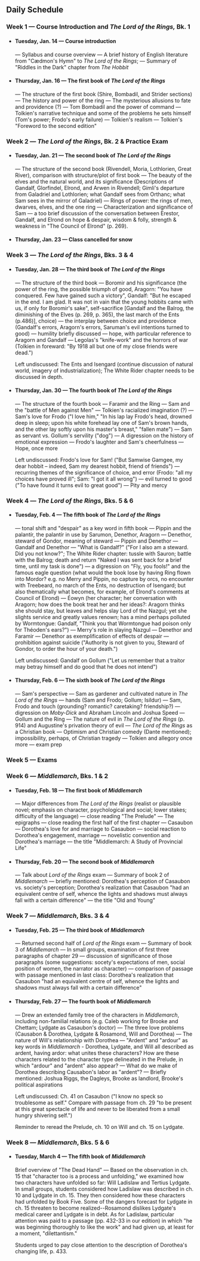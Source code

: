 ## Daily Schedule 

### Week 1 &mdash; Course Introduction and *The Lord of the Rings,* Bk. 1
* #### Tuesday, Jan. 14 &mdash; Course introduction
  &mdash; Syllabus and course overview &mdash; A brief history of English literature from "Cædmon's Hymn" to *The Lord of the Rings*; &mdash; Summary of "Riddles in the Dark" chapter from *The Hobbit*
* #### Thursday, Jan. 16 &mdash; The first book of *The Lord of the Rings*
  &mdash; The structure of the first book (Shire, Bombadil, and Strider sections) &mdash; The history and power of the ring    &mdash; The mysterious allusions to fate and providence (?) &mdash; Tom Bombadil and the power of command &mdash;       Tolkien's narrative technique and some of the problems he sets himself (Tom's power; Frodo's early failure) &mdash; Tolkien's realism &mdash; Tolkien's "Foreword to the second edition"  

### Week 2 &mdash; *The Lord of the Rings*, Bk. 2 & Practice Exam
* #### Tuesday, Jan. 21 &mdash; The second book of *The Lord of the Rings*
  &mdash; The structure of the second book (Rivendell, Moria, Lothlorien, Great River), comparison with structure/plot of first book &mdash; The beauty of the elves and the natural world, and its significance (Descriptions of Gandalf, Glorfindel, Elrond, and Arwen in Rivendell; Gimli's departure from Galadriel and Lothlorien; what Gandalf sees from Orthanc; what Sam sees in the mirror of Galadriel) &mdash; Rings of power: the rings of men, dwarves, elves, and the one ring &mdash; Characterization and significance of Sam &mdash; a too brief discussion of the conversation between Erestor, Gandalf, and Elrond on hope & despair, wisdom & folly, strength & weakness in "The Council of Elrond" (p. 269).
    
* #### Thursday, Jan. 23 &mdash; Class cancelled for snow

### Week 3 &mdash; *The Lord of the Rings*, Bks. 3 & 4
* #### Tuesday, Jan. 28 &mdash; The third book of *The Lord of the Rings*
  &mdash; The structure of the third book &mdash; Boromir and his significance (the power of the ring, the possible triumph of good, Aragorn: "You have conquered. Few have gained such a victory", Gandalf: "But he escaped in the end. I am glad. It was not in vain that the young hobbits came with us, if only for Boromir's sake", self-sacrifice [Gandalf and the Balrog, the diminishing of the Elves (p. 269, p. 365), the last march of the Ents (p.486)], choice) &mdash; the interplay between choice and providence (Gandalf's errors, Aragorn's errors, Saruman's evil intentions turned to good) &mdash; humility briefly discussed &mdash; hope, with particular reference to Aragorn and Gandalf &mdash; Legolas's "knife-work" and the horrors of war (Tolkien in foreward: "By 1918 all but one of my close friends were dead.")

  Left undiscussed: The Ents and Isengard (continue discussion of natural world, imagery of industrialization); The White Rider chapter needs to be discussed in depth.
  
* #### Thursday, Jan. 30 &mdash; The fourth book of *The Lord of the Rings*
  &mdash; The structure of the fourth book &mdash; Faramir and the Ring &mdash; Sam and the "battle of Men against Men" &mdash; Tolkien's racialized imagination (?) &mdash; Sam's love for Frodo ("I love him," "In his lap lay Frodo's head, drowned deep in sleep; upon his white forehead lay one of Sam's brown hands, and the other lay softly upon his master's breast," "fallen mate") &mdash; Sam as servant vs. Gollum's servility ("dog") &mdash; A digression on the history of emotional expression &mdash; Frodo's laughter and Sam's cheerfulness &mdash; Hope, once more

  Left undiscussed: Frodo's love for Sam! ("But Samwise Gamgee, my dear hobbit – indeed, Sam my dearest hobbit, friend of friends") &mdash; recurring themes of the significance of choice, and error (Frodo: "all my choices have proved ill"; Sam: "I got it all wrong") &mdash; evil turned to good ("To have found it turns evil to great good") &mdash; Pity and mercy 

### Week 4 &mdash; *The Lord of the Rings*, Bks. 5 & 6 

* #### Tuesday, Feb. 4 &mdash; The fifth book of *The Lord of the Rings*
  &mdash; tonal shift and "despair" as a key word in fifth book &mdash; Pippin and the palantír, the palantír in use by Sarumon, Denethor, Aragorn &mdash; Denethor, steward of Gondor, meaning of steward &mdash; Pippin and Denethor &mdash; Gandalf and Denethor &mdash; "What is Gandalf?" ("For I also am a steward. Did you not know?"; The White Rider chapter: tussle with Sauron; battle with the Balrog; death and return "Naked I was sent back for a brief time, until my task is done") &mdash; a digression on "Fly, you fools!" and the famous eagle question (what would the book lose by having Ring flown into Mordor? e.g. no Merry and Pippin, no capture by orcs, no encounter with Treebeard, no march of the Ents, no destruction of Isengard; but also thematically what becomes, for example, of Elrond's comments at Council of Elrond) &mdash; Éowyn (her character; her conversation with Aragorn; how does the book treat her and her ideas?: Aragorn thinks she should stay, but leaves and helps slay Lord of the Nazgul; yet she slights service and greatly values renown; has a mind perhaps polluted by Wormtongue: Gandalf, "Think you that Wormtongue had poison only for Théoden's ears?") &mdash; Merry's role in slaying Nazgul &mdash; Denethor and Faramir &mdash; Denethor as exemplification of effects of despair &mdash; prohibition against suicide ("Authority is not given to you, Steward of Gondor, to order the hour of your death.")

  Left undiscussed: Gandalf on Gollum ("Let us remember that a traitor may betray himself and do good that he does not intend")

* #### Thursday, Feb. 6 &mdash; The sixth book of *The Lord of the Rings*
  &mdash; Sam's perspective &mdash; Sam as gardener and cultivated nature in *The Lord of the Rings* &mdash; hands (Sam and Frodo; Gollum; Isildur) &mdash; Sam, Frodo and touch (grounding? romantic? caretaking? friendship?) &mdash; digression on *Moby-Dick* and Abraham Lincoln and Joshua Speed &mdash; Gollum and the Ring &mdash; The nature of evil in *The Lord of the Rings* (p. 914) and Augustine's privation theory of evil &mdash; *The Lord of the Rings* as a Christian book &mdash; Optimism and Christian comedy (Dante mentioned); impossibility, perhaps, of Christian tragedy &mdash; Tolkien and allegory once more &mdash; exam prep
 
### Week 5 &mdash; Exams

### Week 6 &mdash; *Middlemarch*, Bks. 1 & 2
* #### Tuesday, Feb. 18 &mdash; The first book of *Middlemarch*
  &mdash; Major differences from *The Lord of the Rings* (realist or plausible novel; emphasis on character, psychological and social; lower stakes; difficulty of the language) &mdash; close reading "The Prelude" &mdash; The epigraphs &mdash; close reading the first half of the first chapter &mdash; Casaubon &mdash; Dorothea's love for and marriage to Casaubon &mdash; social reaction to Dorothea's engagement, marriage &mdash; novelistic convention and Dorothea's marriage &mdash; the title "Middlemarch: A Study of Provincial Life" 
* #### Thursday, Feb. 20 &mdash; The second book of *Middlemarch*
  &mdash; Talk about *Lord of the Rings* exam &mdash; Summary of book 2 of *Middlemarch* &mdash; briefly mentioned: Dorothea's perception of Casaubon vs. society's perception; Dorothea's realization that Casaubon "had an equivalent centre of self, whence the lights and shadows must always fall with a certain difference" &mdash; the title "Old and Young" 

 ### Week 7 &mdash; *Middlemarch*, Bks. 3 & 4
 * #### Tuesday, Feb. 25 &mdash; The third book of *Middlemarch*
   &mdash; Returned second half of *Lord of the Rings* exam &mdash; Summary of book 3 of *Middlemarch* &mdash; In small groups, examination of first three paragraphs of chapter 29 &mdash; discussion of significance of those paragraphs (some suggestions: socety's expectations of men, social position of women, the narrator as character) &mdash; comparison of passage with passage mentioned in last class: Dorothea's realization that Casaubon "had an equivalent centre of self, whence the lights and shadows must always fall with a certain difference"
* #### Thursday, Feb. 27 &mdash; The fourth book of *Middlemarch*
  &mdash; Drew an extended family tree of the characters in *Middlemarch*, including non-familial relations (e.g. Caleb working for Brooke and Chettam; Lydgate as Casaubon's doctor) &mdash; The three love problems (Causabon & Dorothea, Lydgate & Rosamond, Will and Dorothea) &mdash; The nature of Will's relationship with Dorothea &mdash; "Ardent" and "ardour" as key words in *Middlemarch* - Dorothea, Lydgate, and Will all described as ardent, having ardor: what unites these characters? How are these characters related to the character type delineated in the Prelude, in which "ardour" and "ardent" also appear? &mdash; What do we make of Dorothea describing Causabon's labor as "ardent"? &mdash; Briefly mentioned: Joshua Riggs, the Dagleys, Brooke as landlord, Brooke's political aspirations

   Left undiscussed: Ch. 41 on Casaubon ("I know no speck so troublesome as self." Compare with passage from ch. 29 "to be present at this great spectacle of life and never to be liberated from a small hungry shivering self.") 

   Reminder to reread the Prelude, ch. 10 on Will and ch. 15 on Lydgate.

### Week 8 &mdash; *Middlemarch*, Bks. 5 & 6
* #### Tuesday, March 4 &mdash; The fifth book of *Middlemarch*
    Brief overview of "The Dead Hand" &mdash; Based on the observation in ch. 15 that "character too is a process and unfolding," we examined how two characters have unfolded so far: Will Ladislaw and Tertius Lydgate. In small groups, students considered how Ladislaw was described in ch. 10 and Lydgate in ch. 15. They then considered how these characters had unfolded by Book Five. Some of the dangers forecast for Lydgate in ch. 15 threaten to become realized--Rosamond dislikes Lydgate's medical career and Lydgate is in debt. As for Ladislaw, particular attention was paid to a passage (pp. 432-33 in our edition) in which "he was beginning thoroughly to like the work" and had given up, at least for a moment, "dilettantism."

  Students urged to pay close attention to the description of Dorothea's changing life, p. 433. 

